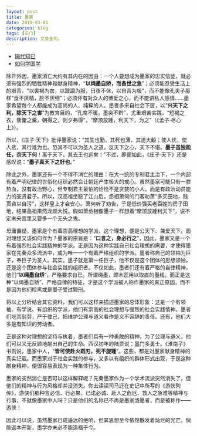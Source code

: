 ```yaml
---
layout: post
title: 墨家
date: 2019-03-01
categories: blog
tags: [玄门]
description: 文章金句。
---
```


- [隔代知已](https://www.zhihu.com/question/24426484)
- [如何学国学](https://www.zhihu.com/question/301655731/answer/527221500)





除开外因，墨家消亡大约有其内在的因由：一个人要想成为墨家的忠实信徒，就必须有强烈的牺牲精神和献身精神，“**以绳墨自矫，而备世之急**”；必须能忍受生活上的艰苦，“以裘褐为衣，以跂蹻为服，日夜不休，以自苦为极”，而不能像孔夫子那样“食不厌精，脍不厌细”；必须怀有对众人的博爱之心，而不能讲私人感情……墨家希望每个人都能成为高尚的人、纯粹的人。墨者多来自社会下层，以“**兴天下之利，除天下之害**”为教育目的，“孔席不暖，墨突不黔”，尤重艰苦实践，“短褐之衣，藜藿之羹，朝得之，则夕弗得”，“摩顶放踵，利天下，为之”（《孟子·尽心上》）。



所以，《庄子·天下》批评墨家说：“其生也勤，其死也薄，其道大觳；使人忧，使人悲，其行难为也。恐其不可以为圣人之道，反天下之心，天下不堪。**墨子虽独能任，奈天下何**！离于天下，其去王也远矣！”不过，即便如此，《庄子·天下》还是感叹说：“**墨子真天下之好也**。”



除此之外，墨家还有一个不得不消亡的理由：在大一统的专制君主治下，一个内部有着严明纪律的世俗化组织必然会让朝廷产生极大的戒心。虽然墨家可能只有一腔热血，没有政治野心，但专制君主最怕的恰恰不是贪婪的小人，而是有政治动员能力的圣贤君子。所以，汉高祖坐稳了江山后，丞相萧何的门客劝萧“多买田地，贱贳貣以自污”，这样皇上才会安心。萧何听了劝告，于是低价强买老百姓的房子田地，结果高祖果然龙颜大悦。假如萧丞相像墨子一样想着“摩顶放踵利天下”，说不定未央宫里又要多一个无头之鬼。


毋庸置疑，墨家是个有着崇高理想的学派，这个理想，便是公天下、兼爱天下。面对理想又该如何作为？墨家的宗旨是：“**口言之，身必行之**”，因此，墨家又是一个有着强烈社会实践精神的学派。正是因为这种实践自己社会理想的需要，才使得墨家在先秦众多流派中，成为唯一一个有着严格组织的学派。墨者称自己的领袖为巨子，奉巨子为圣人。其实，墨子就是第一任巨子，他不仅是这个团体的思想领袖，还是这个团体参与社会实践的组织者。不仅如此，墨者们还有着严格的自律精神，他们“**以绳墨自矫**”，严格要求自已。所谓绳墨，即木匠用以取直的墨线。而正是这种“以绳墨自矫”、严格自律的特征，才是这个学派被人称作墨家的真正原因，而不是因为他们睑黑或是墨子受过黥刑。



将以上分析结合其它资料，我们可以这样来描述墨家的总体形象：这是一个有领袖、有学说、有组织的学派，他们有崇高的社会理想与强烈的社会实践情神。墨者们吃苦耐劳，严于律己，把维护公理与道义看作是义不容辞的责任。还有，他们大多是有知识的劳动者。



正是这种对理想的坚持与执着，墨者们具有一种勇敢的精神，为了公理与道义，他们可以义无反顾地献出自己的生命。西汉初年的陆贾说：墨门多勇士。《淮南子》书则说，墨家中人，“**皆可使赴火蹈刃，死不旋踵**”。这些，都是对墨家献身精神的真实记载。而墨家对于社会实践的参与，又多以有组织的群体形式出现，于是这种献身精神，便很容易表现为一种集体行为。


墨家的突然消亡是否可以这样解释呢？先秦墨家作为一个学术流派突然消失了，但他们的精神与行为风格却并没消失。你去读读司马迁在史记中所写的《游侠列传》，游侠们那种言必信、行必果、已诺必诚、赴人之危厄、救人之急难等精神与行事，不就像墨家中人吗？只是他们的名称已不再是墨家或墨者，而是被称作——游侠！



因此可以说，虽然墨家已成遥远的绝响，但其思想至今依然散发着灿烂的光芒。倘能返本开新，墨学亦未必不能造福于今。
